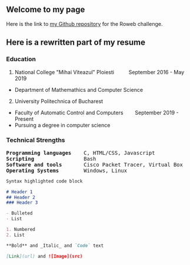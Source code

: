 ## Welcome to my page

Here is the link to [my Github repository](https://github.com/Matei-Iordache/Roweb-repo/edit/master) for the Roweb challenge.

## Here is a rewritten part of my resume

### Education

1. National College "Mihai Viteazul" Ploiesti &emsp; &emsp; September 2016 - May 2019
  * Department of Mathemathics and Computer Science
2. University Politechnica of Bucharest
  * Faculty of Automatic Control and Computers &emsp;&emsp;September 2019 - Present
  * Pursuing a degree in computer science

### Technical Strengths

<pre>
<b>Programming languages</b>    C, HTML/CSS, Javascript
<b>Scripting</b>                Bash
<b>Software and tools</b>       Cisco Packet Tracer, Virtual Box
<b>Operating Systems</b>        Windows, Linux
</pre>

```markdown
Syntax highlighted code block

# Header 1
## Header 2
### Header 3

- Bulleted
- List

1. Numbered
2. List

**Bold** and _Italic_ and `Code` text

[Link](url) and ![Image](src)
```
